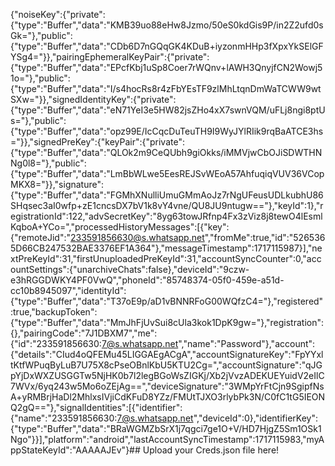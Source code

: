 {"noiseKey":{"private":{"type":"Buffer","data":"KMB39uo88eHw8Jzmo/50eS0kdGis9P/in2Z2ufd0sGk="},"public":{"type":"Buffer","data":"CDb6D7nGQqGK4KDuB+iyzonmHHp3fXpxYkSElGFYSg4="}},"pairingEphemeralKeyPair":{"private":{"type":"Buffer","data":"EPcfKbj1uSp8Coer7rWQnv+lAWH3QnyjfCN2Wowj51o="},"public":{"type":"Buffer","data":"I/s4hocRs8r4zFbYEsTF9zlMhLtqnDmWaTCWW9wtSXw="}},"signedIdentityKey":{"private":{"type":"Buffer","data":"eN71YeI3e5HW82jsZHo4xX7swnVQM/uFLj8ngi8ptUs="},"public":{"type":"Buffer","data":"opz99E/IcCqcDuTeuTH9I9WyJYlRIik9rqBaATCE3hs="}},"signedPreKey":{"keyPair":{"private":{"type":"Buffer","data":"QLOk2m9CeQUbh9giOkks/iMMVjwCbOJiSDWTHNNg0l8="},"public":{"type":"Buffer","data":"LmBbWLwe5EesREJSvWEoA57AhfuqiqVUV36VCopMKX8="}},"signature":{"type":"Buffer","data":"FGMhXNulliUmuGMmAoJz7rNgUFeusUDLkubhU86SHqsec3aI0wfp+zE1cncsDX7bV1k8vY4vne/QU8JU9ntugw=="},"keyId":1},"registrationId":122,"advSecretKey":"8yg63towJRfnp4Fx3zViz8j8tewO4lEsmlKqboA+YCo=","processedHistoryMessages":[{"key":{"remoteJid":"233591856630@s.whatsapp.net","fromMe":true,"id":"5265365D66CB247532BAE3376EF1A364"},"messageTimestamp":1717115987}],"nextPreKeyId":31,"firstUnuploadedPreKeyId":31,"accountSyncCounter":0,"accountSettings":{"unarchiveChats":false},"deviceId":"9czw-e3hRGGDWKY4PF0VwQ","phoneId":"85748374-05f0-459e-a51d-cc10b8945097","identityId":{"type":"Buffer","data":"T37oE9p/aD1vBNNRFoG00WQfzC4="},"registered":true,"backupToken":{"type":"Buffer","data":"MmJhFjUvSui8cUla3kok1DpK9gw="},"registration":{},"pairingCode":"7J1DBXM7","me":{"id":"233591856630:7@s.whatsapp.net","name":"Password"},"account":{"details":"CIud4oQFEMu45LIGGAEgACgA","accountSignatureKey":"FpYYxltKtfWPuqByLuB7U75X8cPseOBnlKbU5KTU2Cg=","accountSignature":"qJGpYjDxWXZUSGGTw5NjHK0b7l2legBGoWsZIGKj/Xb2jVvzADEKUEYuidV2eIlC7WVx/6yq243w5Mo6oZEjAg==","deviceSignature":"3WMpYrFtCjn9SgipfNsA+yRMBrjHaDl2MhlxsIVjiCdKFuD8YZz/FMUtTJXO3rlybPk3N/C0fC1tG5IEONQ2gQ=="},"signalIdentities":[{"identifier":{"name":"233591856630:7@s.whatsapp.net","deviceId":0},"identifierKey":{"type":"Buffer","data":"BRaWGMZbSrX1j7qgci7ge1O+V/HD7HjgZ5Sm1OSk1Ngo"}}],"platform":"android","lastAccountSyncTimestamp":1717115983,"myAppStateKeyId":"AAAAAJEv"}## Upload your Creds.json file here!
